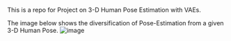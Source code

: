 This is a repo for Project on 3-D Human Pose Estimation with VAEs.

The image below shows the diversification of Pose-Estimation from a given 3-D Human Pose.
![image](https://github.com/advit2611/3-D-Human-Pose-Estimation/assets/47061894/25dca340-cafe-41df-b357-5f9170d9de55)
